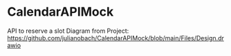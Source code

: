 # CalendarAPIMock
API to reserve a slot 
Diagram from Project: https://github.com/julianobach/CalendarAPIMock/blob/main/Files/Design.drawio 
